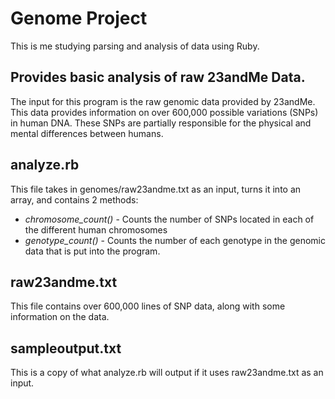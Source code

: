 # Genome Project

This is me studying parsing and analysis of data using Ruby. 

## Provides basic analysis of raw 23andMe Data.

The input for this program is the raw genomic data provided by 23andMe. This data provides information on over 600,000 possible variations (SNPs) in human DNA. These SNPs are partially responsible for the physical and mental differences between humans. 

## analyze.rb
This file takes in genomes/raw23andme.txt as an input, turns it into an array, and contains 2 methods:

- *chromosome_count()* - Counts the number of SNPs located in each of the different human chromosomes
- *genotype_count()* - Counts the number of each genotype in the genomic data that is put into the program. 

## raw23andme.txt
This file contains over 600,000 lines of SNP data, along with some information on the data.

## sampleoutput.txt
This is a copy of what analyze.rb will output if it uses raw23andme.txt as an input. 
